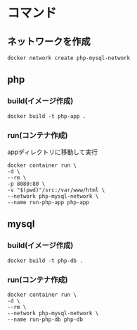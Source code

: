 # コマンド

## ネットワークを作成
```
docker network create php-mysql-network
```

## php

### build(イメージ作成)

```
docker build -t php-app .
```

### run(コンテナ作成)

appディレクトリに移動して実行

```
docker container run \
-d \
--rm \
-p 8080:80 \
-v "$(pwd)"/src:/var/www/html \
--network php-mysql-network \
--name run-php-app php-app
```

## mysql

### build(イメージ作成)

```
docker build -t php-db .
```

### run(コンテナ作成)

```
docker container run \
-d \
--rm \
--network php-mysql-network \
--name run-php-db php-db
```